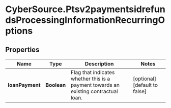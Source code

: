 # CyberSource.Ptsv2paymentsidrefundsProcessingInformationRecurringOptions

## Properties
Name | Type | Description | Notes
------------ | ------------- | ------------- | -------------
**loanPayment** | **Boolean** | Flag that indicates whether this is a payment towards an existing contractual loan.  | [optional] [default to false]



